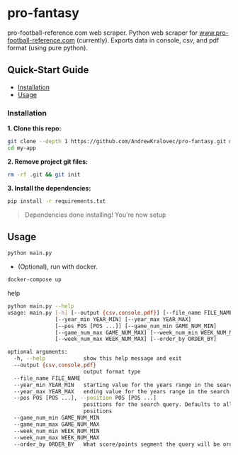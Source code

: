 # pro-fantasy
pro-football-reference.com web scraper.
Python web scraper for www.pro-football-reference.com (currently). Exports data in console, csv, and pdf format (using pure python).

## Quick-Start Guide

- [Installation](#installation)
- [Usage](#usage)

### Installation

**1. Clone this repo:**

```sh
git clone --depth 1 https://github.com/AndrewKralovec/pro-fantasy.git my-app
cd my-app
```


**2. Remove project git files:**

```sh
rm -rf .git && git init
```


**3. Install the dependencies:**

```sh
pip install -r requirements.txt
```

> Dependencies done installing!
> You're now setup

## Usage
```sh
python main.py
```

- (Optional), run with docker.
```sh
docker-compose up
```
help
```sh
python main.py --help
usage: main.py [-h] [--output {csv,console,pdf}] [--file_name FILE_NAME]
               [--year_min YEAR_MIN] [--year_max YEAR_MAX]
               [--pos POS [POS ...]] [--game_num_min GAME_NUM_MIN]
               [--game_num_max GAME_NUM_MAX] [--week_num_min WEEK_NUM_MIN]
               [--week_num_max WEEK_NUM_MAX] [--order_by ORDER_BY]

optional arguments:
  -h, --help            show this help message and exit
  --output {csv,console,pdf}
                        output format type
  --file_name FILE_NAME
  --year_min YEAR_MIN   starting value for the years range in the search query
  --year_max YEAR_MAX   ending value for the years range in the search query
  --pos POS [POS ...], --position POS [POS ...]
                        positions for the search query. Defaults to all
                        positions
  --game_num_min GAME_NUM_MIN
  --game_num_max GAME_NUM_MAX
  --week_num_min WEEK_NUM_MIN
  --week_num_max WEEK_NUM_MAX
  --order_by ORDER_BY   What score/points segment the query will be ordered by
```

